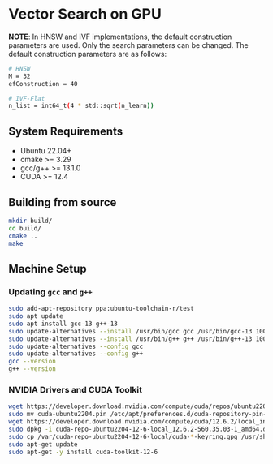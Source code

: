 # Vector Search on GPU

**NOTE**: In HNSW and IVF implementations, the default construction parameters are used. Only the search parameters can be changed. The default construction parameters are as follows:

```bash
# HNSW
M = 32
efConstruction = 40

# IVF-Flat
n_list = int64_t(4 * std::sqrt(n_learn))
```

## System Requirements

* Ubuntu 22.04+
* cmake >= 3.29
* gcc/g++ >= 13.1.0
* CUDA >= 12.4

## Building from source

```bash
mkdir build/
cd build/
cmake ..
make
```

## Machine Setup

### Updating `gcc` and `g++`

```bash
sudo add-apt-repository ppa:ubuntu-toolchain-r/test
sudo apt update
sudo apt install gcc-13 g++-13
sudo update-alternatives --install /usr/bin/gcc gcc /usr/bin/gcc-13 100
sudo update-alternatives --install /usr/bin/g++ g++ /usr/bin/g++-13 100
sudo update-alternatives --config gcc
sudo update-alternatives --config g++
gcc --version
g++ --version
```

### NVIDIA Drivers and CUDA Toolkit

```bash
wget https://developer.download.nvidia.com/compute/cuda/repos/ubuntu2204/x86_64/cuda-ubuntu2204.pin
sudo mv cuda-ubuntu2204.pin /etc/apt/preferences.d/cuda-repository-pin-600
wget https://developer.download.nvidia.com/compute/cuda/12.6.2/local_installers/cuda-repo-ubuntu2204-12-6-local_12.6.2-560.35.03-1_amd64.deb
sudo dpkg -i cuda-repo-ubuntu2204-12-6-local_12.6.2-560.35.03-1_amd64.deb
sudo cp /var/cuda-repo-ubuntu2204-12-6-local/cuda-*-keyring.gpg /usr/share/keyrings/
sudo apt-get update
sudo apt-get -y install cuda-toolkit-12-6
```
